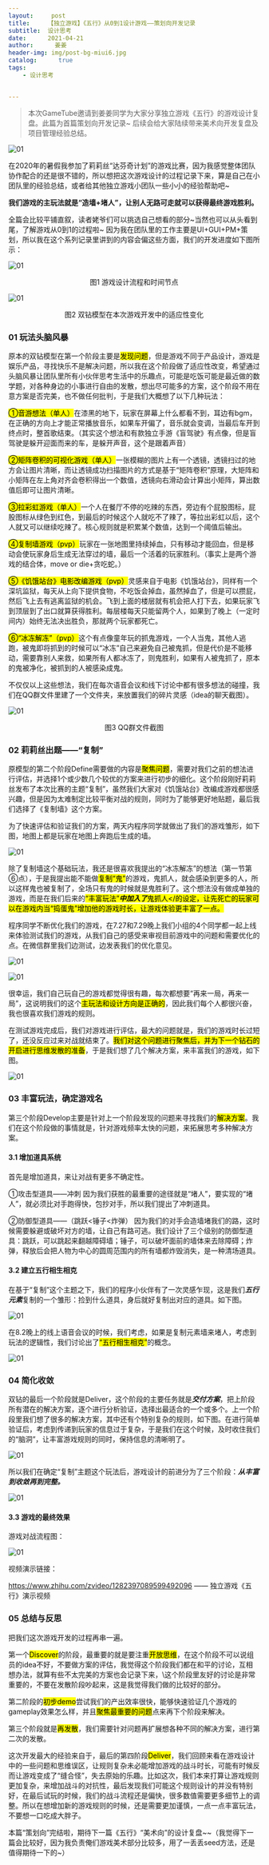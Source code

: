 ```yaml
---
layout:     post
title:     【独立游戏】《五行》从0到1设计游戏——策划向开发记录
subtitle:  设计思考
date:      2021-04-21
author:      姜姜
header-img: img/post-bg-miui6.jpg
catalog: 	  true
tags:
    - 设计思考


---
```


>本次GameTube邀请到姜姜同学为大家分享独立游戏《五行》的游戏设计复盘。此篇为首篇策划向开发记录~ 后续会给大家陆续带来美术向开发复盘及项目管理经验总结。





![01]({{site.baseurl}}/img-post/20210421/01.png)

在2020年的暑假我参加了莉莉丝“达芬奇计划”的游戏比赛，因为我感觉整体团队协作配合的还是很不错的，所以想把这次游戏设计的过程记录下来，算是自己在小团队里的经验总结，或者给其他独立游戏小团队一些小小的经验帮助吧~



**我们游戏的主玩法就是“造墙+堵人”，让别人无路可走就可以获得最终游戏胜利。**



全篇会比较平铺直叙，读者姥爷们可以挑选自己想看的部分~当然也可以从头看到尾，了解游戏从0到1的过程啦~ 因为我在团队里的工作主要是UI+GUI+PM+策划，所以我在这个系列记录里讲到的内容会偏这些方面，我们的开发进度如下图所示：

![01]({{site.baseurl}}/img-post/20210421/02.png)

<center>图1 游戏设计流程和时间节点</center>

![01]({{site.baseurl}}/img-post/20210421/03.png)

<center>图2 双钻模型在本次游戏开发中的适应性变化</center>

### 01 玩法头脑风暴

原本的双钻模型在第一个阶段主要是<mark>发现问题</mark>，但是游戏不同于产品设计，游戏是娱乐产品，寻找快乐不是解决问题，所以我在这个阶段做了适应性改变，希望通过头脑风暴让团队里所有小伙伴思考生活中的乐趣点，可能是吃饭可能是最近做的数学题，对各种身边的小事进行自由的发散，想出尽可能多的方案，这个阶段不用在意方案是否完美，也不做任何批判，于是我们大概想了以下几种玩法：



<mark>①音游想法（单人）</mark>在漆黑的地下，玩家在屏幕上什么都看不到，耳边有bgm，在正确的方向上才能正常播放音乐，如果车开偏了，音乐就会变调，当最后车开到终点时，整首歌结束。（其实这个想法和有款独立手游《盲驾驶》有点像，但是盲驾驶是躲开迎面而来的车，是躲开声音，这个是跟着声音）



<mark>②矩阵卷积的可视化游戏（单人）</mark>一张模糊的图片上有一个透镜，透镜扫过的地方会让图片清晰，而让透镜成功扫描图片的方式是基于“矩阵卷积”原理，大矩阵和小矩阵在左上角对齐会卷积得出一个数值，透镜向右滑动会计算出小矩阵，算出数值后即可让图片清晰。



<mark>③拉彩虹游戏（单人）</mark>一个人在餐厅不停的吃辣的东西，旁边有个屁股图标，屁股图标从绿色到红色，到最后的时候这个人就吃不了辣了，等拉出彩虹以后，这个人就又可以继续吃辣了。核心规则就是积累某个数值，达到一个阈值后输出。



<mark>④复制墙游戏（pvp）</mark>玩家在一张地图里持续掉血，只有移动才能回血，但是移动会使玩家身后生成无法穿过的墙，最后一个活着的玩家胜利。（事实上是两个游戏的结合体，move or die+贪吃蛇。）



<mark>⑤《饥饿站台》电影改编游戏（pvp）</mark>灵感来自于电影《饥饿站台》，同样有一个深坑监狱，每天从上向下提供食物，不吃饭会掉血，虽然掉血了，但是可以攒屁，然后飞上去有逃离监狱的机会。飞到上面的楼层就有机会把人打下去，如果玩家飞到顶层到了出口就算获得胜利。每层楼每天只能留两个人，如果到了晚上（一定时间内）始终无法决出胜负，那就两个玩家都死亡。



<mark>⑥“冰冻解冻”（pvp）</mark>这个有点像童年玩的抓鬼游戏，一个人当鬼，其他人逃跑，被鬼即将抓到的时候可以“冰冻”自己来避免自己被鬼抓，但是代价是不能移动，需要靠别人来救，如果所有人都冰冻了，则鬼胜利，如果有人被鬼抓了，原本的鬼被净化，被抓到的人被感染成鬼。

不仅仅以上这些想法，我们在每次语音会议和线下讨论中都有很多想法的碰撞，我们在QQ群文件里建了一个文件夹，来放置我们的碎片灵感（idea的聊天截图）。

![01]({{site.baseurl}}/img-post/20210421/04.png)

<center>图3 QQ群文件截图</center>

### 02 莉莉丝出题——“复制”

原模型的第二个阶段Define需要做的内容是<mark>聚焦问题</mark>，需要对我们之前的想法进行评估，并选择1个或少数几个较优的方案来进行初步的细化。这个阶段刚好莉莉丝发布了本次比赛的主题“复制”，虽然我们大家对《饥饿站台》改编成游戏都很感兴趣，但是因为太难制定比较平衡对战的规则，同时为了能够更好地贴题，最后我们选择了《复制墙》这个方案。

为了快速评估和验证我们的方案，两天内程序同学就做出了我们的游戏雏形，如下图，地图上都是玩家在地图上奔跑后生成的墙。

![01]({{site.baseurl}}/img-post/20210421/05.png)

除了复制墙这个基础玩法，我还是很喜欢我提出的“冰冻解冻”的想法（第一节第⑥点），于是我提出能不能做<mark>复制“鬼”</mark>的游戏，鬼抓人，就会感染到更多的人，所以这样鬼也被复制了，全场只有鬼的时候就是鬼胜利了。这个想法没有做成单独的游戏，而是在我们后来的<mark>“丰富玩法”***中加入了***鬼抓人</的设定，让先死亡的玩家可以在游戏内当“捣蛋鬼”增加他的游戏时长，让游戏体验更丰富了一点。

程序同学不断优化我们的游戏，在7.27和7.29晚上我们小组的4个同学都一起上线来体验测试我们的游戏，从我们自己的感受来审视目前游戏中的问题和需要优化的点。在微信群里我们边测试，边发表我们的优化意见。

![01]({{site.baseurl}}/img-post/20210421/06.png)

![01]({{site.baseurl}}/img-post/20210421/07.png)

很幸运，我们自己玩自己的游戏都觉得很有趣，每次都想要“再来一局，再来一局”，这说明我们的这个<mark>主玩法和设计方向是正确的</mark>，因此我们每个人都很兴奋，我也很喜欢我们游戏的规则。



在测试游戏完成后，我们对游戏进行评估，最大的问题就是，我们的游戏时长过短了，还没反应过来对战就结束了。<mark>我们对这个问题进行聚焦后，并为下一个钻石的开启进行思维发散的准备</mark>，于是我们想了几个解决方案，来丰富我们的游戏，如下图。

![01]({{site.baseurl}}/img-post/20210421/08.png)

### 03 **丰富玩法，确定游戏名**

第三个阶段Develop主要是针对上一个阶段发现的问题来寻找我们的<mark>解决方案</mark>。我们在这个阶段做的事情就是，针对游戏频率太快的问题，来拓展思考多种解决方案。

#### 3.1 **增加道具系统**

首先是增加道具，来让对战有更多不确定性。

①攻击型道具——冲刺 
因为我们获胜的最重要的途径就是“堵人”，要实现的“堵人”，就必须比对手跑得快，包抄对手，所以我们提出了冲刺道具。

②防御型道具——（跳跃<锤子<炸弹） 
因为我们的对手会造墙堵我们的路，这时候需要躲避或破坏对方的墙，让自己有路可逃。我们设计了三个级别的防御型道具：跳跃，可以跳起来翻越障碍墙；锤子，可以破坏面前的墙体来去除障碍；炸弹，释放后会把人物为中心的圆周范围内的所有墙都炸毁消失，是一种清场道具。

#### **3.2 建立五行相生相克**

在基于“复制”这个主题之下，我们的程序小伙伴有了一次灵感乍现，这是我们***五行元素***复制的一个雏形：捡到什么道具，身后就好复制出对应的道具。如下图。

![01]({{site.baseurl}}/img-post/20210421/09.png)

在8.2晚上的线上语音会议的时候，我们考虑，如果是复制元素墙来堵人，考虑到玩法的逻辑性，我们讨论出了<mark>“五行相生相克”</mark>的概念。

![01]({{site.baseurl}}/img-post/20210421/10.png)

### 04 **简化收敛**

双钻的最后一个阶段就是Deliver，这个阶段的主要任务就是***交付方案***，把上阶段所有潜在的解决方案，逐个进行分析验证，选择出最适合的一个或多个。上一个阶段里我们想了很多的解决方案，其中还有个特别复杂的规则，如下图。在进行简单验证后，考虑到传递到玩家的信息过于复杂，于是我们在这个时候，及时收住我们的“脑洞”，让丰富游戏规则的同时，保持信息的清晰明了。

![01]({{site.baseurl}}/img-post/20210421/11.png)

所以我们在确定“复制”主题这个玩法后，游戏设计的前进分为了三个阶段：***从丰富到收敛再到完整。***

![01]({{site.baseurl}}/img-post/20210421/12.png)

#### 3.3 **游戏的最终效果**

游戏对战流程图：

![01]({{site.baseurl}}/img-post/20210421/13.png)

视频演示链接：

https://www.zhihu.com/zvideo/1282397089599492096 —— 独立游戏《五行》演示视频

### 05 **总结与反思**

把我们这次游戏开发的过程再串一遍。



第一个<mark>Discover</mark>的阶段，最重要的就是要注重<mark>开放思维</mark>，在这个阶段不可以说组员的idea不好，不要做方案的评估，我觉得这个阶段我们都在和平的讨论，互相想办法，就算有些不太完美的方案也会记录下来，\这个阶段里友好的讨论是非常重要的，不要在发散阶段吵起来，这是我觉得我们做的比较好的部分。



第二阶段的<mark>初步demo</mark>尝试我们的产出效率很快，能够快速验证几个游戏的gameplay效果怎么样，并且<mark>聚焦最重要的问题</mark>点来再下个阶段来解决。



第三个阶段就是<mark>再发散</mark>，我们需要针对问题再扩展想各种不同的解决方案，进行第二次的发散。



这次开发最大的经验来自于，最后的第四阶段<mark>Deliver</mark>，我们回顾来看在游戏设计中的一些问题和思维误区，让规则复杂未必能增加游戏的战斗时长，可能有时候反而让游戏变成了“缝合怪”，失去原始的乐趣。比如这次，我们本来打算让游戏规则更加复杂，来增加战斗的对抗性，最后发现我们可能这个规则设计的并没有特别好，在最后试玩的时候，我们的战斗流程还是偏快，很多数值需要更多细节上的调整。所以在想增加新的游戏规则的时候，还是需要更加谨慎，一点一点丰富玩法，不要想一口吃成大胖子。



本篇“策划向”完结啦，期待下一篇《五行》“美术向”的设计复盘~~（我觉得下一篇会比较好，因为我负责俺们游戏美术部分比较多，用了一丢丢seed方法，还是值得期待一下的~）



